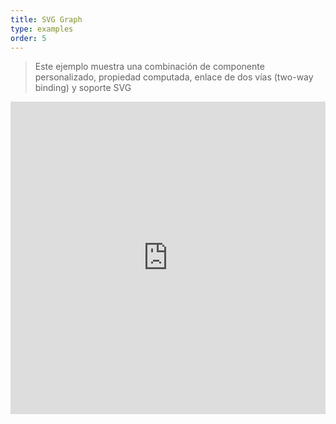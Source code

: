 ```yaml
---
title: SVG Graph
type: examples
order: 5
---
```


> Este ejemplo muestra una combinación de componente personalizado, propiedad computada, enlace de dos vías (two-way binding) y soporte SVG

<iframe width="100%" height="500" src="https://jsfiddle.net/yyx990803/mhrckqgq/embedded/result,html,js,css" allowfullscreen="allowfullscreen" frameborder="0"></iframe>
